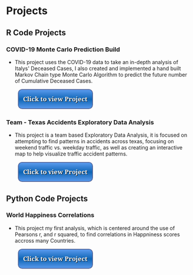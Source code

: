 # Projects

## R Code Projects

### COVID-19 Monte Carlo Prediction Build

  * This project uses the COVID-19 data to take an in-depth analysis of Italys' Deceased Cases, I also created and implemented a hand built Markov Chain type Monte Carlo Algorithm to predict the future number of Cumulative Deceased Cases.

&nbsp; &nbsp; &nbsp; &nbsp; [![button](button.png)](covid.html)

### Team - Texas Accidents Exploratory Data Analysis

  * This project is a team based Exploratory Data Analysis, it is focused on attempting to find patterns in accidents across texas, focusing on weekend traffic vs. weekday traffic, as well as creating an interactive map to help visualize traffic accident patterns.

&nbsp; &nbsp; &nbsp; &nbsp; [![button](button.png)](accidents.html) 

## Python Code Projects

### World Happiness Correlations

  * This project my first analysis, which is centered around the use of Pearsons r, and r squared, to find correlations in Happniness scores accross many Countries.

&nbsp; &nbsp; &nbsp; &nbsp; [![button](button.png)](happiness.html)



